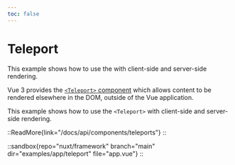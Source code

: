 ```yaml
---
toc: false
---
```


# Teleport

This example shows how to use the <Teleport> with client-side and server-side rendering.

Vue 3 provides the [`<Teleport>` component](https://vuejs.org/guide/built-ins/teleport.html) which allows content to be rendered elsewhere in the DOM, outside of the Vue application.

This example shows how to use the `<Teleport>` with client-side and server-side rendering.

::ReadMore{link="/docs/api/components/teleports"}
::

::sandbox{repo="nuxt/framework" branch="main" dir="examples/app/teleport" file="app.vue"}
::
